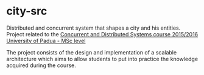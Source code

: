 # city-src
Distributed and concurrent system that shapes a city and his entities.    
Project related to the [Concurrent and Distributed Systems course 2015/2016](http://www.math.unipd.it/~tullio/SCD/2015/)  
[University of Padua - MSc level](http://informatica.math.unipd.it/laureamagistrale/indexen.html) 

The project consists of the design and implementation of a scalable architecture
 which aims to allow students to put into practice the knowledge acquired
 during the course.
